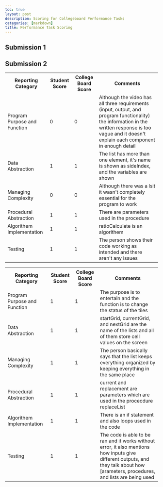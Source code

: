 ```yaml
---
toc: true
layout: post
description: Scoring for Collegeboard Performance Tasks
categories: [markdown]
title: Performance Task Scoring
---
```


## Submission 1

<table>
  <tr>
    <th>Reporting Category</th>
    <th>Student Score</th>
    <th>College Board Score</th>
    <th>Comments</th>
  </tr>
  <tr>
    <td>Program Purpose and Function</td>
    <td>0</td>
    <td>0</td>
    <td>Although the video has all three requirements (input, output, and program functionality) the information in the written response is too vague and it doesn't explain each component in enough detail</td>
  </tr>
  <tr>
    <td>Data Abstraction</td>
    <td>1</td>
    <td>1</td>
    <td>The list has more than one element, it's name is shown as sideIndex, and the variables are shown</td>
  </tr>
  <tr>
    <td>Managing Complexity</td>
    <td>0</td>
    <td>0</td>
    <td>Although there was a lsit it wasn't completely essential for the program to work</td>
  </tr>
  <tr>
    <td>Procedural Abstraction</td>
    <td>1</td>
    <td>1</td>
    <td>There are parameters used in the procedure</td>
  </tr>
  <tr>
    <td>Algorithem Implementation</td>
    <td>1</td>
    <td>1</td>
    <td>ratioCalculate is an algorithem</td>
  </tr>
  <tr>
    <td>Testing</td>
    <td>1</td>
    <td>1</td>
    <td>The person shows their code working as intended and there aren't any issues</td>
  </tr>

## Submission 2

<table>
  <tr>
    <th>Reporting Category</th>
    <th>Student Score</th>
    <th>College Board Score</th>
    <th>Comments</th>
  </tr>
  <tr>
    <td>Program Purpose and Function</td>
    <td>1</td>
    <td>1</td>
    <td>The purpose is to entertain and the function is to change the status of the tiles</td>
  </tr>
  <tr>
    <td>Data Abstraction</td>
    <td>1</td>
    <td>1</td>
    <td>startGrid, currentGrid, and nextGrid are the name of the lists and all of them store cell values on the screen </td>
  </tr>
  <tr>
    <td>Managing Complexity</td>
    <td>1</td>
    <td>1</td>
    <td>The person basically says that the list keeps everything organized by keeping everything in the same place</td>
  </tr>
  <tr>
    <td>Procedural Abstraction</td>
    <td>1</td>
    <td>1</td>
    <td>current and replacement are parameters which are used in the procecdure replaceList</td>
  </tr>
  <tr>
    <td>Algorithem Implementation</td>
    <td>1</td>
    <td>1</td>
    <td>There is an if statement and also loops used in the code </td>
  </tr>
  <tr>
    <td>Testing</td>
    <td>1</td>
    <td>1</td>
    <td>The code is able to be ran and it works without error, it also mentions how inputs give different outputs, and they talk about how [arameters, procedures, and lists are being used</td>
  </tr>